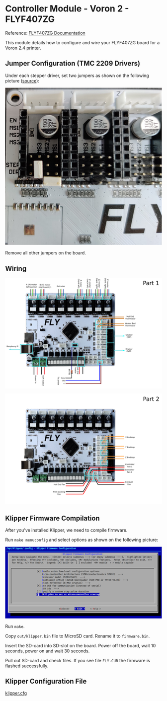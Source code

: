 # Controller Module - Voron 2 - FLYF407ZG

Reference: [FLYF407ZG Documentation](https://github.com/FLYmaker/FLYF407ZG)

This module details how to configure and wire your FLYF407ZG board for a Voron 2.4 printer.

## Jumper Configuration (TMC 2209 Drivers)

Under each stepper driver, set two jumpers as shown on the following picture ([source](https://github.com/FLYmaker/FLYF407ZG/issues/2)):

![flyf407zg_uart_jumpers](../../../images/voron2_flyf407zg_uart_jumpers.png?raw=true)

Remove all other jumpers on the board.

## Wiring

![voron2_flyf407zg_mcu_1](../../../images/voron2_flyf407zg_mcu_1.png?raw=true)

![voron2_flyf407zg_mcu_2](../../../images/voron2_flyf407zg_mcu_2.png?raw=true)

## Klipper Firmware Compilation

After you've installed Klipper, we need to
compile firmware.

Run `make menuconfig` and select options as shown on the following picture:

![flyf407zg_klipper_menuconfig](../../../images/flyf407zg_klipper_menuconfig.png?raw=true)

Run `make`.

Copy `out/klipper.bin` file to MicroSD card. Rename it to `firmware.bin`.

Insert the SD-card into SD-slot on the board. Power off the board, wait 10 seconds, power on and wait 30 seconds.

Pull out SD-card and check files. If you see file `FLY.CUR` the firmware is flashed successfully.

## Klipper Configuration File

[klipper.cfg](klipper.cfg)
